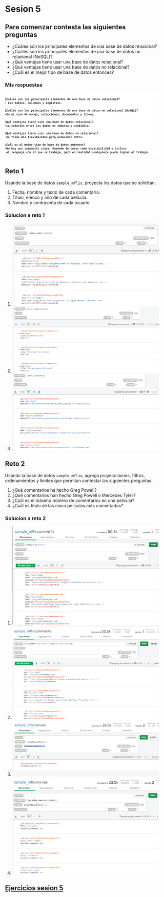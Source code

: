 # Sesion 5

## Para comenzar contesta las siguientes preguntas

* ¿Cuáles son los principales elementos de una base de datos relacional?
* ¿Cuáles son los principales elementos de una base de datos no relacional (NoSQL)?
* ¿Qué ventajas tiene usar una base de datos relacional?
* ¿Qué ventajas tiene usar una base de datos no relacional?
* ¿Cuál es el mejor tipo de base de datos entonces?

### Mis respuestas

![](./images/sesion5/reto0.png)

## Reto 1

Usando la base de datos `sample_mflix`, proyecta los datos que se solicitan.

1. Fecha, nombre y texto de cada comentario.
2. Título, elenco y año de cada película.
3. Nombre y contraseña de cada usuario.

### Solucion a reto 1

1. ![](./images/sesion5/reto1-1.png)
2. ![](./images/sesion5/reto1-2.png)
3. ![](./images/sesion5/reto1-3.png)

## Reto 2

Usando la base de datos `sample_mflix`, agrega proyeccciones, filtros, ordenamientos y límites que permitan contestar las siguientes preguntas.

1. ¿Qué comentarios ha hecho Greg Powell?
2. ¿Qué comentarios han hecho Greg Powell o Mercedes Tyler?
3. ¿Cuál es el máximo número de comentarios en una película?
4. ¿Cuál es título de las cinco películas más comentadas?

### Solucion a reto 2

1. ![](./images/sesion5/reto2-1.png)
2. ![](./images/sesion5/reto2-2.png)
3. ![](./images/sesion5/reto2-3.png)
4. ![](./images/sesion5/reto2-4.png)

## [Ejercicios sesion 5](./ejercicios-sesion5.txt)
